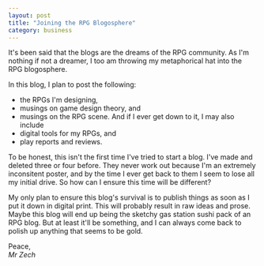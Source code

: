 ```yaml
---
layout: post
title: "Joining the RPG Blogosphere"
category: business
---
```


It's been said that the blogs are the dreams of the RPG community. As I'm nothing if not a dreamer, I too am throwing my metaphorical hat into the RPG blogosphere. 

In this blog, I plan to post the following:
* the RPGs I'm designing,
* musings on game design theory, and
* musings on the RPG scene.
And if I ever get down to it, I may also include 
* digital tools for my RPGs, and
* play reports and reviews.

To be honest, this isn't the first time I've tried to start a blog. I've made and deleted three or four before. They never work out because I'm an extremely inconsitent poster, and by the time I ever get back to them I seem to lose all my initial drive. So how can I ensure this time will be different?

My only plan to ensure this blog's survival is to publish things as soon as I put it down in digital print. This will probably result in raw ideas and prose. Maybe this blog will end up being the sketchy gas station sushi pack of an RPG blog. But at least it'll be something, and I can always come back to polish up anything that seems to be gold.

Peace,  
_Mr Zech_